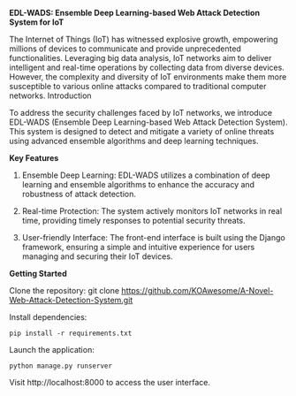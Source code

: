 **EDL-WADS: Ensemble Deep Learning-based Web Attack Detection System for IoT**

The Internet of Things (IoT) has witnessed explosive growth, empowering millions of devices to communicate and provide unprecedented functionalities. Leveraging big data analysis, IoT networks aim to deliver intelligent and real-time operations by collecting data from diverse devices. However, the complexity and diversity of IoT environments make them more susceptible to various online attacks compared to traditional computer networks.
Introduction

To address the security challenges faced by IoT networks, we introduce EDL-WADS (Ensemble Deep Learning-based Web Attack Detection System). This system is designed to detect and mitigate a variety of online threats using advanced ensemble algorithms and deep learning techniques.

**Key Features**
1. Ensemble Deep Learning: EDL-WADS utilizes a combination of deep learning and ensemble algorithms to enhance the accuracy and robustness of attack detection.

2. Real-time Protection: The system actively monitors IoT networks in real time, providing timely responses to potential security threats.

3. User-friendly Interface: The front-end interface is built using the Django framework, ensuring a simple and intuitive experience for users managing and securing their IoT devices.

**Getting Started**

Clone the repository:
    git clone https://github.com/KOAwesome/A-Novel-Web-Attack-Detection-System.git

Install dependencies:

    pip install -r requirements.txt

Launch the application:

    python manage.py runserver

Visit http://localhost:8000 to access the user interface.

    
